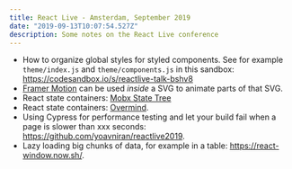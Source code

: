```yaml
---
title: React Live - Amsterdam, September 2019
date: "2019-09-13T10:07:54.527Z"
description: Some notes on the React Live conference
---
```


- How to organize global styles for styled components. See for example `theme/index.js` and `theme/components.js` in this sandbox: https://codesandbox.io/s/reactlive-talk-bshv8
- [Framer Motion](https://www.framer.com/motion/) can be used _inside_ a SVG to animate parts of that SVG.
- React state containers: [Mobx State Tree](https://github.com/mobxjs/mobx-state-tree)
- React state containers: [Overmind](https://overmindjs.org).
- Using Cypress for performance testing and let your build fail when a page is slower than xxx seconds: https://github.com/yoavniran/reactlive2019.
- Lazy loading big chunks of data, for example in a table: https://react-window.now.sh/.
